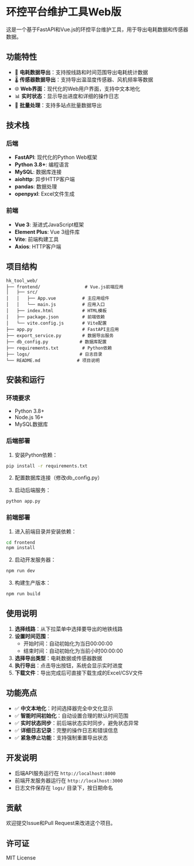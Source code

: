 # 环控平台维护工具Web版

这是一个基于FastAPI和Vue.js的环控平台维护工具，用于导出电耗数据和传感器数据。

## 功能特性

- 🔋 **电耗数据导出**：支持按线路和时间范围导出电耗统计数据
- 🌡️ **传感器数据导出**：支持导出温湿度传感器、风机频率等数据
- 🌐 **Web界面**：现代化的Web用户界面，支持中文本地化
- 📊 **实时状态**：显示导出进度和详细的操作日志
- 🚀 **批量处理**：支持多站点批量数据导出

## 技术栈

### 后端
- **FastAPI**: 现代化的Python Web框架
- **Python 3.8+**: 编程语言
- **MySQL**: 数据库连接
- **aiohttp**: 异步HTTP客户端
- **pandas**: 数据处理
- **openpyxl**: Excel文件生成

### 前端
- **Vue 3**: 渐进式JavaScript框架
- **Element Plus**: Vue 3组件库
- **Vite**: 前端构建工具
- **Axios**: HTTP客户端

## 项目结构

```
hk_tool_web/
├── frontend/                 # Vue.js前端应用
│   ├── src/
│   │   ├── App.vue          # 主应用组件
│   │   └── main.js          # 应用入口
│   ├── index.html           # HTML模板
│   ├── package.json         # 前端依赖
│   └── vite.config.js       # Vite配置
├── app.py                   # FastAPI主应用
├── export_service.py        # 数据导出服务
├── db_config.py            # 数据库配置
├── requirements.txt         # Python依赖
├── logs/                   # 日志目录
└── README.md              # 项目说明
```

## 安装和运行

### 环境要求
- Python 3.8+
- Node.js 16+
- MySQL数据库

### 后端部署

1. 安装Python依赖：
```bash
pip install -r requirements.txt
```

2. 配置数据库连接（修改db_config.py）

3. 启动后端服务：
```bash
python app.py
```

### 前端部署

1. 进入前端目录并安装依赖：
```bash
cd frontend
npm install
```

2. 启动开发服务器：
```bash
npm run dev
```

3. 构建生产版本：
```bash
npm run build
```

## 使用说明

1. **选择线路**：从下拉菜单中选择要导出的地铁线路
2. **设置时间范围**：
   - 开始时间：自动初始化为当日00:00:00
   - 结束时间：自动初始化为当前小时00:00:00
3. **选择导出类型**：电耗数据或传感器数据
4. **执行导出**：点击导出按钮，系统会显示实时进度
5. **下载文件**：导出完成后可直接下载生成的Excel/CSV文件

## 功能亮点

- ✅ **中文本地化**：时间选择器完全中文化显示
- ✅ **智能时间初始化**：自动设置合理的默认时间范围
- ✅ **实时状态同步**：前后端状态实时同步，避免状态异常
- ✅ **详细日志记录**：完整的操作日志和错误信息
- ✅ **紧急停止功能**：支持强制重置导出状态

## 开发说明

- 后端API服务运行在 `http://localhost:8000`
- 前端开发服务器运行在 `http://localhost:3000`
- 日志文件保存在 `logs/` 目录下，按日期命名

## 贡献

欢迎提交Issue和Pull Request来改进这个项目。

## 许可证

MIT License